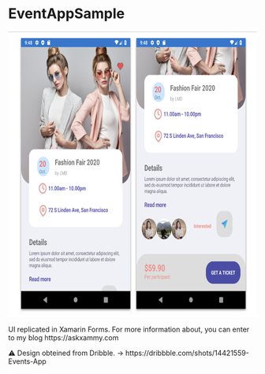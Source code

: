 # EventAppSample

<p align="center">
<img src="https://github.com/LeomarisReyes/EventAppSample-/blob/master/Images/AndroidEventAPP.png" height="580" width="700" title="Android Event App"/>
</p>

<p>UI replicated in Xamarin Forms. For more information about, you can enter to my blog https://askxammy.com </p>
⚠ Design obteined from Dribble. -> https://dribbble.com/shots/14421559-Events-App
